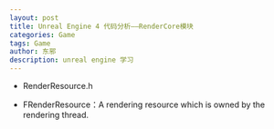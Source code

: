 ```yaml
---
layout: post
title: Unreal Engine 4 代码分析——RenderCore模块
categories: Game
tags: Game
author: 东邪
description: unreal engine 学习
---
```


+ RenderResource.h

+ FRenderResource：A rendering resource which is owned by the rendering thread.
